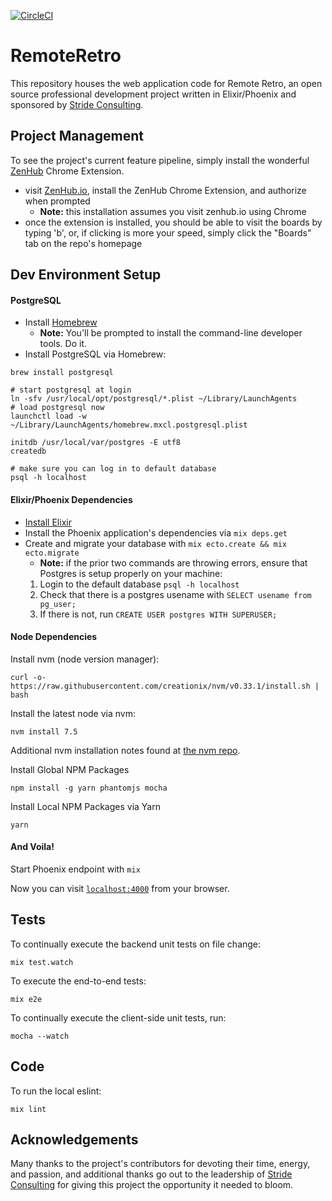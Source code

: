 [![CircleCI](https://circleci.com/gh/vanderhoop/remote_retro.svg?style=shield)](https://circleci.com/gh/vanderhoop/remote_retro)

# RemoteRetro

This repository houses the web application code for Remote Retro, an open source professional development project written in Elixir/Phoenix and sponsored by [Stride Consulting](http://stridenyc.com).

## Project Management

To see the project's current feature pipeline, simply install the wonderful [ZenHub](http://zenhub.io) Chrome Extension.

  - visit [ZenHub.io](http://zenhub.io), install the ZenHub Chrome Extension, and authorize when prompted
    - __Note:__ this installation assumes you visit zenhub.io using Chrome
  - once the extension is installed, you should be able to visit the boards by typing 'b', or, if clicking is more your speed, simply click the "Boards" tab on the repo's homepage

## Dev Environment Setup

#### PostgreSQL

- Install [Homebrew](http://brew.sh/)
  - __Note:__ You'll be prompted to install the command-line developer tools. Do it.
- Install PostgreSQL via Homebrew:

```
brew install postgresql

# start postgresql at login
ln -sfv /usr/local/opt/postgresql/*.plist ~/Library/LaunchAgents
# load postgresql now
launchctl load -w ~/Library/LaunchAgents/homebrew.mxcl.postgresql.plist

initdb /usr/local/var/postgres -E utf8
createdb

# make sure you can log in to default database
psql -h localhost
```

#### Elixir/Phoenix Dependencies
  - [Install Elixir](http://elixir-lang.org/install.html)
  - Install the Phoenix application's dependencies via `mix deps.get`
  - Create and migrate your database with `mix ecto.create && mix ecto.migrate`
    -  __Note:__ if the prior two commands are throwing errors, ensure that Postgres is setup properly on your machine:
     1. Login to the default database `psql -h localhost`
     2. Check that there is a postgres usename with `SELECT usename from pg_user;`
     3. If there is not, run `CREATE USER postgres WITH SUPERUSER;`

#### Node Dependencies

Install nvm (node version manager):

```
curl -o- https://raw.githubusercontent.com/creationix/nvm/v0.33.1/install.sh | bash
```

Install the latest node via nvm:
```
nvm install 7.5
```
Additional nvm installation notes found at [the nvm repo](https://github.com/creationix/nvm#install-script).

Install Global NPM Packages

```
npm install -g yarn phantomjs mocha
```

Install Local NPM Packages via Yarn

```
yarn
```

#### And Voila!

Start Phoenix endpoint with `mix`

Now you can visit [`localhost:4000`](http://localhost:4000) from your browser.

## Tests

To continually execute the backend unit tests on file change:

```
mix test.watch
```

To execute the end-to-end tests:

```
mix e2e
```

To continually execute the client-side unit tests, run:

```
mocha --watch
```

## Code

To run the local eslint:

```
mix lint
```

## Acknowledgements

Many thanks to the project's contributors for devoting their time, energy, and passion, and additional thanks go out to the leadership of [Stride Consulting](http://stridenyc.com) for giving this project the opportunity it needed to bloom.
